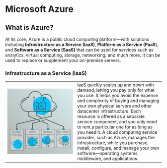 

<link rel="stylesheet" href="css/azure.css">

# Microsoft Azure

## What is Azure?
At its core, Azure is a public cloud computing platform—with solutions including <b>Infrastructure as a Service (IaaS)</b>, <b>Platform as a Service (PaaS</b>), and <b>Software as a Service (SaaS)</b> that can be used for services such as analytics, virtual computing, storage, networking, and much more. It can be used to replace or supplement your on-premise servers.

### Infrastructure as a Service (IaaS)

<table cellspacing="0" cellpadding="0">
<tr>
<td width=500  align="center">
<img src="images/image3.jpg">
</td>
<td width=500>
IaaS quickly scales up and down with demand, letting you pay only for what you use. It helps you avoid the expense and complexity of buying and managing your own physical servers and other datacenter infrastructure. Each resource is offered as a separate service component, and you only need to rent a particular one for as long as you need it. A cloud computing service provider, such as Azure, manages the infrastructure, while you purchase, install, configure, and manage your own software—operating systems, middleware, and applications.
</td>
</tr>
</table>